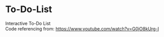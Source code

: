 # To-Do-List
Interactive To-Do List</br>
Code referencing from: https://www.youtube.com/watch?v=G0jO8kUrg-I
